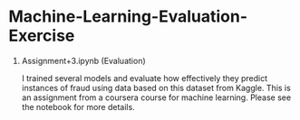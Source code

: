 # Machine-Learning-Evaluation-Exercise

1. Assignment+3.ipynb (Evaluation)

   I trained several models and evaluate how effectively they predict instances of fraud using data based on this dataset from Kaggle.
   This is an assignment from a coursera course for machine learning.
   Please see the notebook for more details.
